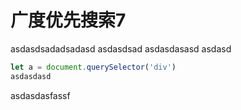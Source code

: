 # 广度优先搜索7
asdasdsadadsadasd
asdasdsad
asdasdasasd
asdasd
```javascript
let a = document.querySelector('div')
asdasdasd

```
asdasdasfassf